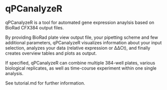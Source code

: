 # qPCanalyzeR

qPCanalyzeR is a tool for automated gene expression anaylsis based on BioRad CFX384 output files.

By providing BioRad plate view output file, your pipetting scheme and few additional parameters, qPCanalyzeR visualizes information about your input selection, analyzes your data (relative expression or ΔΔCt), and finally creates overview tables and plots as output. 

If specified, qPCanalyzeR can combine multiple 384-well plates, various biological replicates, as well as time-course experiment within one single analysis.

See tutorial.md for further information.
